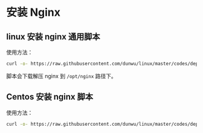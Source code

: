# 安装 Nginx

## linux 安装 nginx 通用脚本

使用方法：

```sh
curl -o- https://raw.githubusercontent.com/dunwu/linux/master/codes/deploy/tool/nginx/install-nginx.sh | bash
```

脚本会下载解压 nginx 到 `/opt/nginx` 路径下。

## Centos 安装 nginx 脚本

使用方法：

```sh
curl -o- https://raw.githubusercontent.com/dunwu/linux/master/codes/deploy/tool/nginx/install-nginx-by-yum.sh | bash
```

